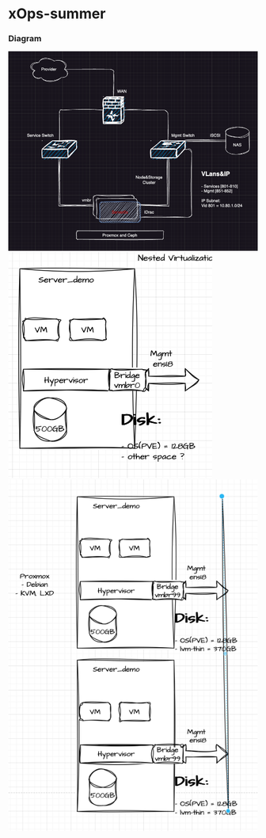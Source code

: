 # xOps-summer

### Diagram
![Diagram Lab](https://github.com/pitimon/xOps2024/raw/main/misc/xOps_Dia01.png)
![week2-1](https://github.com/pitimon/xOps2024/raw/main/misc/week2-1.png)
![week2-2](https://github.com/pitimon/xOps2024/blob/main/misc/week2-2.png)
